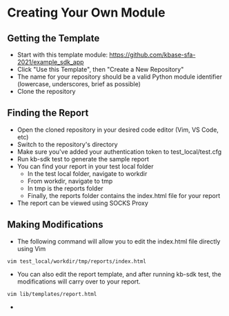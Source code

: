 # Creating Your Own Module
## Getting the Template
* Start with this template module: https://github.com/kbase-sfa-2021/example_sdk_app
* Click "Use this Template", then "Create a New Repository"
* The name for your repository should be a valid Python module identifier (lowercase, underscores, brief as possible)
* Clone the repository
## Finding the Report
* Open the cloned repository in your desired code editor (Vim, VS Code, etc)
* Switch to the repository's directory
* Make sure you've added your authentication token to test_local/test.cfg
* Run kb-sdk test to generate the sample report
* You can find your report in your test local folder
  *  In the test local folder, navigate to workdir
  *  From workdir, navigate to tmp
  *  In tmp is the reports folder
  *  Finally, the reports folder contains the index.html file for your report
* The report can be viewed using SOCKS Proxy

## Making Modifications
*  The following command will allow you to edit the index.html file directly using Vim
```
vim test_local/workdir/tmp/reports/index.html
```
* You can also edit the report template, and after running kb-sdk test, the modifications will carry over to your report.
```
vim lib/templates/report.html
```
* 
